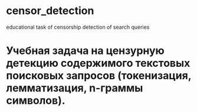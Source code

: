# censor_detection
educational task of censorship detection of search queries
# Учебная задача на цензурную детекцию содержимого текстовых поисковых запросов (токенизация, лемматизация, n-граммы символов).
